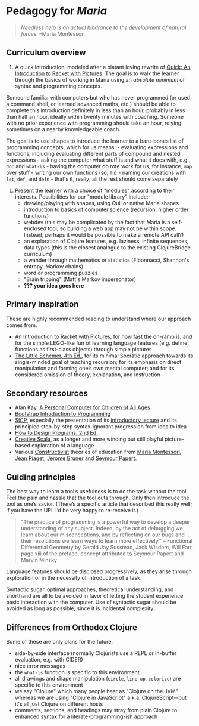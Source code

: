 # Pedagogy for *Maria* #

>*Needless help is an actual hindrance to the development of natural forces.* –Maria Montessori

## Curriculum overview ##

 1. A quick introduction, modeled after a blatant loving rewrite of [Quick: An Introduction to Racket with Pictures](http://docs.racket-lang.org/quick/). The goal is to walk the learner through the basics of working in Maria using an *absolute minimum* of syntax and programming concepts.

  Someone familiar with computers but who has never programmed (or used a command shell, or learned advanced maths, etc.) should be able to complete this introduction definitely in less than an hour, probably in less than half an hour, ideally within twenty minutes with coaching. Someone with no prior experience with programming should take an hour, relying sometimes on a nearby knowledgeable coach.

  The goal is to use shapes to introduce the learner to a bare-bones list of programming concepts, which for us means:
    - evaluating expressions and functions, including evaluating different parts of compound and nested expressions
    - asking the computer what stuff is and what it does with, e.g., `doc` and `what-is`
    - having the computer do rote work for us, for instance, `map` over stuff
    - writing our own functions (so, `fn`)
    - naming our creations with `let`, `def`, and `defn`
    - that's it, really; all the rest should come separately
 1. Present the learner with a choice of "modules" according to their interests. Possibilities for our "module library" include:
    - drawing/playing with shapes, using Quil or native Maria shapes
    - introduction to basics of computer science (recursion, higher order functions)
    - webdev (this may be complicated by the fact that Maria is a self-enclosed tool, so building a web app may not be within scope. Instead, perhaps it would be possible to make a remote API call?)
    - an exploration of Clojure features, e.g. laziness, infinite sequences, data types (this is the closest analogue to the existing ClojureBridge curriculum)
    - a wander through mathematics or statistics (Fibonnacci, Shannon's entropy, Markov chains)
    - word or programming puzzles
    - "Brain tripping" (Matt's Markov impersonator)
    - **??? your idea goes here**

## Primary inspiration ##

These are highly recommended reading to understand where our approach comes from.

 - [An Introduction to Racket with Pictures](http://docs.racket-lang.org/quick/), for how fast the on-ramp is, and for the simple LEGO-like fun of learning language features (e.g. define, functions as first-class objects) through simple pictures
 - [The Little Schemer, 4th Ed.](https://mitpress.mit.edu/books/little-schemer), for its minimal Socratic approach towards its single-minded goal of teaching recursion; for its emphasis on direct manipulation and forming one’s own mental computer; and for its considered omission of theory, explanation, and instruction

## Secondary resources ##

 - Alan Kay, [A Personal Computer for Children of All Ages](http://www.vpri.org/pdf/hc_pers_comp_for_children.pdf)
 - [Bootstrap Introduction to Programming](http://www.bootstrapworld.org/materials/spring2016/tutorial/)
 - [SICP](https://mitpress.mit.edu/sicp/full-text/book/book-Z-H-10.html), especially the presentation of its [introductory lecture](https://www.youtube.com/watch?v=2Op3QLzMgSY) and its principled step-by-step syntax-ignorant progression from idea to idea
 - [How to Design Programs, 2nd Ed.](http://www.ccs.neu.edu/home/matthias/HtDP2e/)
 - [Creative Scala](http://www.scalabridge.org/creative-scala.html), as a longer and more winding but still playful picture-based exploration of a language
 - Various
   [Constructivist](https://wikiwand.com/en/Constructivism_(philosophy_of_education))
   theories of education
   from
   [Maria Montessori](https://wikiwand.com/en/Maria_Montessori),
   [Jean Piaget](https://wikiwand.com/en/Jean_Piaget),
   [Jerome Bruner](https://wikiwand.com/en/Jerome_Bruner)
   and [Seymour Papert](https://wikiwand.com/en/Seymour_Papert).


## Guiding principles ##

The best way to learn a tool’s usefulness is to do the task without the tool. Feel the pain and hassle that the tool cuts through. Only then introduce the tool as one’s savior. (There’s a specific article that described this really well; if you have the URL I’d be very happy to re-receive it.)

>"The practice of programming is a powerful way to develop a deeper understanding of any subject. Indeed, by the act of debugging we learn about our misconceptions, and by reflecting on our bugs and their resolutions we learn ways to learn more effectively."
– Functional Differential Geometry by Gerald Jay Sussman, Jack Wisdom, Will Farr, page xiii of the preface, concept attributed to Seymour Papert and Marvin Minsky

Language features should be disclosed progressively, as they arise through exploration or in the necessity of introduction of a task.

Syntactic sugar, optimal approaches, theoretical understanding, and shorthand are all to be avoided in favor of letting the student experience basic interaction with the computer. Use of syntactic sugar should be avoided as long as possible, since it is incidental complexity.


## Differences from Orthodox Clojure ##

Some of these are only plans for the future.

 - side-by-side interface (normally Clojurists use a REPL or in-buffer evaluation, e.g. with CIDER)
 - nice error messages
 - the `what-is` function is specific to this environment
 - all drawings and shape manipulation (`circle`, `line-up`, `colorize`) are specific to this environment
 - we say "Clojure" which many people hear as "Clojure on the JVM" whereas we are using "Clojure in JavaScript" a.k.a. ClojureScript--but it's all just Clojure on different hosts
 - comments, sections, and headings may stray from plain Clojure to enhanced syntax for a literate-programming-ish approach
